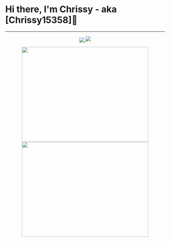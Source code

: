 # Hi there, I'm Chrissy - aka [Chrissy15358]👋
---
<p align="center"><a href="https://github.com/anuraghazra/github-readme-stats">
  <img align="center" src="https://github-readme-stats.vercel.app/api?username=Chrissy15358&show_icons=true&theme=tokyonight&count_private=true" />
</a>
  <a href="https://wakatime.com"><img src="https://wakatime.com/share/@Chrissy15358/b5457890-c388-48f1-af2c-b2a193f670e9.png" /></a>
</p>

<p align="center"><a href="https://wakatime.com">
  <img align="center" width="400" height="300" src="https://wakatime.com/share/@Chrissy15358/c66e002f-8c1a-4495-be6b-6e8add12e584.png" />
 </a>
<a href="https://wakatime.com">
  <img align="center" width="400" height="300" src="https://wakatime.com/share/@Chrissy15358/e6e9e5fe-21e6-4113-9bbb-6b2a09924fb0.png" />
</a></p>
